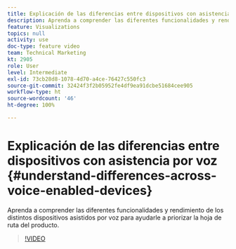 ```yaml
---
title: Explicación de las diferencias entre dispositivos con asistencia por voz
description: Aprenda a comprender las diferentes funcionalidades y rendimiento de los distintos dispositivos asistidos por voz para ayudarle a priorizar la hoja de ruta del producto.
feature: Visualizations
topics: null
activity: use
doc-type: feature video
team: Technical Marketing
kt: 2905
role: User
level: Intermediate
exl-id: 73cb28d8-1078-4d70-a4ce-76427c550fc3
source-git-commit: 32424f3f2b05952fe4df9ea91dcbe51684cee905
workflow-type: ht
source-wordcount: '46'
ht-degree: 100%

---
```


# Explicación de las diferencias entre dispositivos con asistencia por voz {#understand-differences-across-voice-enabled-devices}

Aprenda a comprender las diferentes funcionalidades y rendimiento de los distintos dispositivos asistidos por voz para ayudarle a priorizar la hoja de ruta del producto.

>[!VIDEO](https://video.tv.adobe.com/v/27225/?quality=9)
